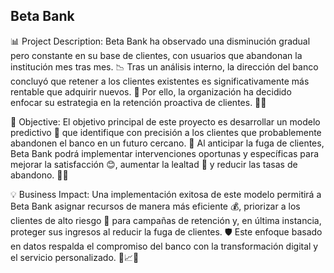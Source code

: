 ## Beta Bank

📊 Project Description:
Beta Bank ha observado una disminución gradual pero constante en su base de clientes, con usuarios que abandonan la institución mes tras mes. 📉 Tras un análisis interno, la dirección del banco concluyó que retener a los clientes existentes es significativamente más rentable que adquirir nuevos. 🤝 Por ello, la organización ha decidido enfocar su estrategia en la retención proactiva de clientes. 🔁💼

🎯 Objective:
El objetivo principal de este proyecto es desarrollar un modelo predictivo 🤖 que identifique con precisión a los clientes que probablemente abandonen el banco en un futuro cercano. 🧠 Al anticipar la fuga de clientes, Beta Bank podrá implementar intervenciones oportunas y específicas para mejorar la satisfacción 😊, aumentar la lealtad 💙 y reducir las tasas de abandono. 🚫👋

💡 Business Impact:
Una implementación exitosa de este modelo permitirá a Beta Bank asignar recursos de manera más eficiente 💰, priorizar a los clientes de alto riesgo 🛑 para campañas de retención y, en última instancia, proteger sus ingresos al reducir la fuga de clientes. 🛡️ Este enfoque basado en datos respalda el compromiso del banco con la transformación digital y el servicio personalizado. 📱📈💬
